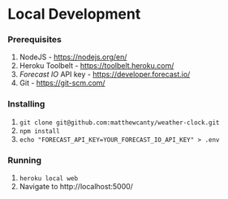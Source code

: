 # Local Development
### Prerequisites
1. NodeJS - https://nodejs.org/en/
2. Heroku Toolbelt - https://toolbelt.heroku.com/
3. _Forecast IO_ API key - https://developer.forecast.io/
4. Git - https://git-scm.com/

### Installing
1. `git clone git@github.com:matthewcanty/weather-clock.git`
2. `npm install`
3. `echo "FORECAST_API_KEY=YOUR_FORECAST_IO_API_KEY" > .env`

### Running
1. `heroku local web`
2. Navigate to http://localhost:5000/